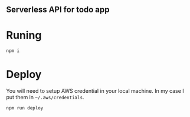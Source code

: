 ## Serverless API for todo app

# Runing

```bash
npm i
```

# Deploy

You will need to setup AWS credential in your local machine. In my case I put them in `~/.aws/credentials`.

```bash
npm run deploy
```
